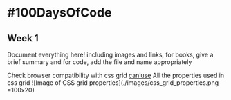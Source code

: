 # #100DaysOfCode

## Week 1

Document everything here! including images and links, for books, give a brief summary and for code, add the file and name appropriately

Check browser compatibility with css grid [caniuse](https://caniuse.com/css-grid)
All the properties used in css grid
![Image of CSS grid properties](./images/css_grid_properties.png =100x20)
